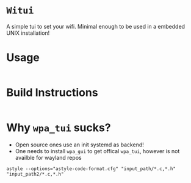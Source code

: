 # `Witui`
A simple tui to set your wifi. Minimal enough to be used in a embedded UNIX installation! 

# Usage
```
```

# Build Instructions

```
```

# Why `wpa_tui` sucks?
* Open source ones use an init systemd as backend! 
* One needs to install `wpa_gui` to get offical `wpa_tui`, however is not availble for wayland repos

```
astyle --options="astyle-code-format.cfg" "input_path/*.c,*.h" "input_path2/*.c,*.h"
```
